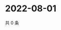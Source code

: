 # 2022-08-01

共 0 条

<!-- BEGIN WEIBO -->
<!-- 最后更新时间 Mon Aug 01 2022 18:01:29 GMT+0800 (China Standard Time) -->

<!-- END WEIBO -->
